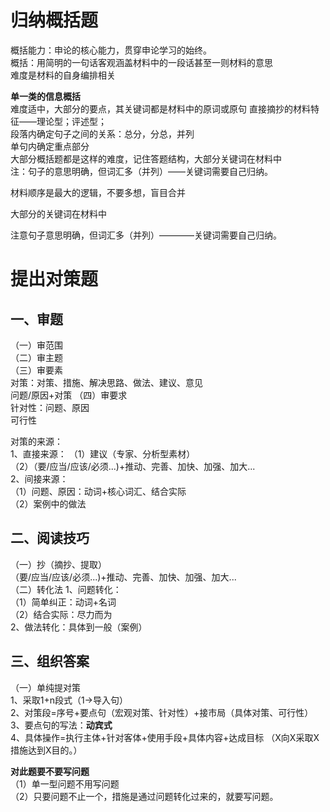 # 归纳概括题
概括能力：申论的核心能力，贯穿申论学习的始终。  
概括：用简明的一句话客观涵盖材料中的一段话甚至一则材料的意思   
难度是材料的自身编排相关

**单一类的信息概括**  
难度适中，大部分的要点，其关键词都是材料中的原词或原句 
直接摘抄的材料特征——理论型；评述型；  
段落内确定句子之间的关系：总分，分总，并列  
单句内确定重点部分  
大部分概括题都是这样的难度，记住答题结构，大部分关键词在材料中  
注：句子的意思明确，但词汇多（并列）——关键词需要自己归纳。  

材料顺序是最大的逻辑，不要多想，盲目合并  

大部分的关键词在材料中  

注意句子意思明确，但词汇多（并列）————关键词需要自己归纳。

# 提出对策题 
## 一、审题  
（一）审范围  
（二）审主题  
（三）审要素  
对策：对策、措施、解决思路、做法、建议、意见  
问题/原因+对策
（四）审要求  
针对性：问题、原因  
可行性  

对策的来源：  
1、直接来源：
（1）建议（专家、分析型素材）  
（2）（要/应当/应该/必须...)+推动、完善、加快、加强、加大...  
2、间接来源：   
（1）问题、原因：动词+核心词汇、结合实际  
（2）案例中的做法  
## 二、阅读技巧
（一）抄（摘抄、提取）  
（要/应当/应该/必须...)+推动、完善、加快、加强、加大...  
（二）转化法
1、问题转化：  
（1）简单纠正：动词+名词  
（2）结合实际：尽力而为  
2、做法转化：具体到一般（案例）  
## 三、组织答案  
（一）单纯提对策  
1、采取1+n段式（1->导入句）  
2、对策段=序号+要点句（宏观对策、针对性）+接市局（具体对策、可行性）  
3、要点句的写法：**动宾式**  
4、具体操作=执行主体+针对客体+使用手段+具体内容+达成目标 （X向X采取X措施达到X目的。）  

**对此题要不要写问题**  
（1）单一型问题不用写问题  
（2）只要问题不止一个，措施是通过问题转化过来的，就要写问题。  



